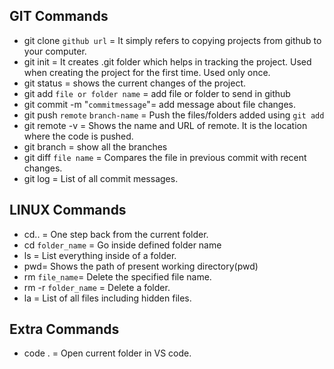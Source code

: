 ## GIT Commands
- git clone `github url` = It simply refers to copying projects from github to your computer.
- git init = It creates .git folder which helps in tracking the project. Used when creating the project for the first time. Used only once.
- git status = shows the current changes of the project.
- git add `file or folder name` = add file or folder to send in github
- git commit -m "`commitmessage`"= add message about file changes.
- git push `remote` `branch-name` = Push the files/folders added using `git add` 
- git remote -v = Shows the name and URL of remote. It is the location where the code is pushed.
- git branch = show all the branches
- git diff `file name` = Compares the file in previous commit with recent changes.
- git log = List of all commit messages.


## LINUX Commands
- cd.. = One step back from the current folder.
- cd `folder_name` = Go inside defined folder name
- ls = List everything inside of a folder.
- pwd= Shows the path of present working directory(pwd)
- rm `file_name`= Delete the specified file name.
- rm -r `folder_name` = Delete a folder.
- la = List of all files including hidden files.

## Extra Commands
- code . = Open current folder in VS code.
 
